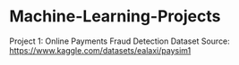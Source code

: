 # Machine-Learning-Projects

Project 1: Online Payments Fraud Detection  Dataset Source: https://www.kaggle.com/datasets/ealaxi/paysim1
